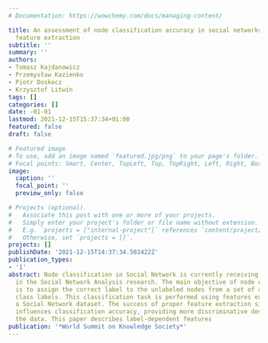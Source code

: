 ```yaml
---
# Documentation: https://wowchemy.com/docs/managing-content/

title: An assessment of node classification accuracy in social networks using label-dependent
  feature extraction
subtitle: ''
summary: ''
authors:
- Tomasz Kajdanowicz
- Przemysław Kazienko
- Piotr Doskocz
- Krzysztof Litwin
tags: []
categories: []
date: -01-01
lastmod: 2021-12-15T15:37:34+01:00
featured: false
draft: false

# Featured image
# To use, add an image named `featured.jpg/png` to your page's folder.
# Focal points: Smart, Center, TopLeft, Top, TopRight, Left, Right, BottomLeft, Bottom, BottomRight.
image:
  caption: ''
  focal_point: ''
  preview_only: false

# Projects (optional).
#   Associate this post with one or more of your projects.
#   Simply enter your project's folder or file name without extension.
#   E.g. `projects = ["internal-project"]` references `content/project/deep-learning/index.md`.
#   Otherwise, set `projects = []`.
projects: []
publishDate: '2021-12-15T14:37:34.502422Z'
publication_types:
- '1'
abstract: Node classification in Social Network is currently receiving raising attention
  in the Social Network Analysis research. The main objective of node classification
  is to assign the correct label to the unlabeled nodes from a set of all possible
  class labels. This classification task is performed using features extracted from
  a Social Network dataset. The success of proper feature extraction significantly
  influences classification accuracy, providing more discriminative description of
  the data. This paper describes label-dependent features
publication: '*World Summit on Knowledge Society*'
---
```

